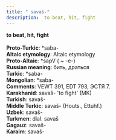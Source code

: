 ```yaml
---
title: " savaš-"
description:  to beat, hit, fight
---
```

<strong> to beat, hit, fight</strong><br><br>
<strong>Proto-Turkic</strong>:  *saba-<br>
<strong>Altaic etymology</strong>:  Altaic etymology<br>
<strong> Proto-Altaic</strong>:  *sapV ( ~ -e-)<br>
<strong>Russian meaning</strong>:  бить, драться<br>
<strong>Turkic</strong>:  *saba-<br>
<strong>Mongolian</strong>:  *saba-<br>
<strong>Comments</strong>:  VEWT 391, EDT 793, ЭСТЯ 7.<br>
<strong>Karakhanid</strong>:  savaš- 'to fight' (MK)<br>
<strong>Turkish</strong>:  savaš-<br>
<strong>Middle Turkic</strong>:  savaš- (Houts., Ettuhf.)<br>
<strong>Uzbek</strong>:  savaš-<br>
<strong>Turkmen</strong>:  dial. savaš<br>
<strong>Gagauz</strong>:  savaš-<br>
<strong>Karaim</strong>:  savaš-<br>



